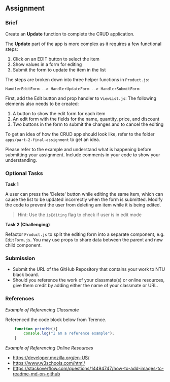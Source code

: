 ## Assignment

### Brief

Create an **Update** function to complete the CRUD application.

The **Update** part of the app is more complex as it requires a few functional steps:

1. Click on an EDIT button to select the item
2. Show values in a form for editing
3. Submit the form to update the item in the list

The steps are broken down into three helper functions in `Product.js`:

`HandlerEditForm --> HandlerUpdateForm --> HandlerSubmitForm`

First, add the Edit button and prop handler to `ViewList.js`:
The following elements also needs to be created:
1. A button to show the edit form for each item
2. An edit form with the fields for the name, quantity, price, and discount
3. Two buttons in the form to submit the changes and to cancel the editing

To get an idea of how the CRUD app should look like, refer to the folder `apps/part-2-final-assignment` to get an idea.

Please refer to the example and understand what is happening before submitting your assignment. 
Include comments in your code to show your understanding.

### Optional Tasks

**Task 1**

A user can press the 'Delete' button while editing the same item, which can cause the list to be updated incorrectly when the form is submitted. Modify the code to prevent the user from deleting am item while it is being edited.

> Hint: Use the `isEditing` flag to check if user is in edit mode

**Task 2 (Challenging)**

Refactor `Product.js` to split the editing form into a separate component, e.g. `EditForm.js`. You may use props to share data between the parent and new child component. 


### Submission 

- Submit the URL of the GitHub Repository that contains your work to NTU black board.
- Should you reference the work of your classmate(s) or online resources, give them credit by adding either the name of your classmate or URL. 

### References

_Example of Referencing Classmate_

Referenced the code block below from Terence.
```js
    function printMe(){
        console.log("I am a reference example");
    }
```

_Example of Referencing Online Resources_

- https://developer.mozilla.org/en-US/
- https://www.w3schools.com/html/
- https://stackoverflow.com/questions/14494747/how-to-add-images-to-readme-md-on-github

